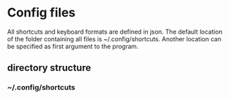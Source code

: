 # Config files
All shortcuts and keyboard formats are defined in json.
The default location of the folder containing all files is ~/.config/shortcuts.
Another location can be specified as first argument to the program.

## directory structure
### ~/.config/shortcuts
